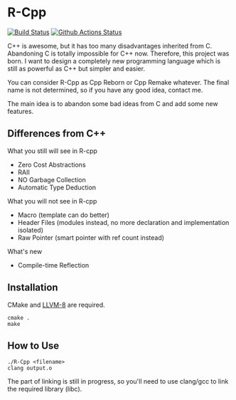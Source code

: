 # R-Cpp

[![Build Status](https://travis-ci.com/ZingLix/R-Cpp.svg?branch=master)](https://travis-ci.com/ZingLix/R-Cpp) [![Github Actions Status](https://github.com/ZingLix/R-cpp/workflows/Building/badge.svg)](https://github.com/ZingLix/R-Cpp)

C++ is awesome, but it has too many disadvantages inherited from C. Abandoning C is totally impossible for C++ now. Therefore, this project was born. I want to design a completely new programming language which is still as powerful as C++ but simpler and easier.

You can consider R-Cpp as Cpp Reborn or Cpp Remake whatever. The final name is not determined, so if you have any good idea, contact me.

The main idea is to abandon some bad ideas from C and add some new features. 

## Differences from C++

What you still will see in R-cpp

- Zero Cost Abstractions
- RAII
- NO Garbage Collection
- Automatic Type Deduction

What you will not see in R-cpp

- Macro  (template can do better)
- Header Files (modules instead, no more declaration and implementation isolated)
- Raw Pointer (smart pointer with ref count instead)

What's new

- Compile-time Reflection

## Installation

CMake and [LLVM-8](http://releases.llvm.org/download.html#8.0.0) are required. 

```
cmake .
make
```

## How to Use

```
./R-Cpp <filename>
clang output.o
```

The part of linking is still in progress, so you'll need to use clang/gcc to link the required library (libc).
